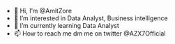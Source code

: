 - 👋 Hi, I’m @AmitZore
- 👀 I’m interested in Data Analyst, Business intelligence 
- 🌱 I’m currently learning Data Analyst
- 📫 How to reach me dm me on twitter @AZX7Official

<!---
AmitZore/AmitZore is a ✨ special ✨ repository because its `README.md` (this file) appears on your GitHub profile.
You can click the Preview link to take a look at your changes.
--->
